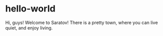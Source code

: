 hello-world
=========

Hi, guys! 
Welcome to Saratov! There is a pretty town, where you can live quiet, and enjoy living.
